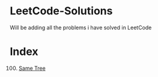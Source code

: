 # LeetCode-Solutions
Will be adding all the problems i have solved in LeetCode

# Index
100. [Same Tree](https://github.com/ahinshapiro/LeetCode-Solutions/blob/main/100.%20Same%20Tree)
